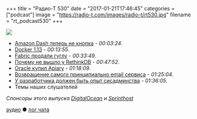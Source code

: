 +++
title = "Радио-Т 530"
date = "2017-01-21T17:46:45"
categories = ["podcast"]
image = "https://radio-t.com/images/radio-t/rt530.jpg"
filename = "rt_podcast530"
+++

![](https://radio-t.com/images/radio-t/rt530.jpg)

- [Amazon Dash теперь не кнопка](http://www.pcmag.com/news/351172/amazon-dash-buttons-go-virtual) - *00:03:24*.
- [Docker 1.13](https://blog.docker.com/2017/01/whats-new-in-docker-1-13/?mkt_tok=eyJpIjoiTWpZMlpqWmpOMkpoWVRjMyIsInQiOiJyMmpaM0VaWTZqSml6MGRIU3N3RUsraXUwV0pqVXhLVWZNcnhtZDNEVlNXd1J2NWhHS3JXaFdVM0lEYnFKTXBqdDZYeU9yUWRITjBzeWFZdXdjeXo2bjc2RVwvRDVNUllaSWdueFVSQUtEYmJCbUllV1RmYXZKZFhNY01RQlFsTnYifQ==) - *00:13:55*.
- [Fabric продали гуглу](https://fabric.io/blog/fabric-joins-google) - *00:33:49*.
- [Почему не вышло у RethinkDB](http://www.defstartup.org/2017/01/18/why-rethinkdb-failed.html) - *00:47:52*.
- [Oracle купил Apiary](http://venturebeat.com/2017/01/19/oracle-acquires-api-development-startup-apiary/) - *01:18:09*.
- [Возвращение самого принципиально email сервиса](https://theintercept.com/2017/01/20/encrypted-email-service-once-used-by-edward-snowden-to-relaunch/) - *01:25:04*.
- [У разработчика должен быть опыт сисадминства](https://habrahabr.ru/post/319686/) - *01:36:05*.
- Темы наших слушателей

_Спонсоры этого выпуска [DigitalOcean](https://www.digitalocean.com) и [Sprinthost](https://sprintbox.ru)_

[аудио](http://cdn.radio-t.com/rt_podcast530.mp3) ● [лог чата](http://chat.radio-t.com/logs/radio-t-530.html)
<audio src="http://cdn.radio-t.com/rt_podcast530.mp3" preload="none"></audio>
